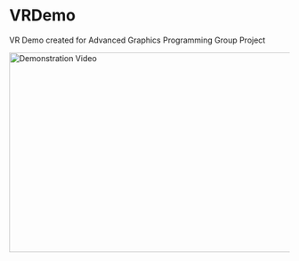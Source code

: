# VRDemo
VR Demo created for Advanced Graphics Programming Group Project

<a href="http://www.youtube.com/watch?feature=player_embedded&v=B04KEncuXtU
" target="_blank"><img src="http://img.youtube.com/vi/B04KEncuXtU/0.jpg" 
alt="Demonstration Video" width="640" height="360" border="0" /></a>
